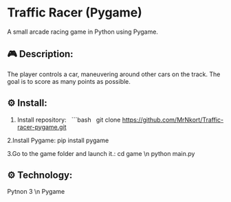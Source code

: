 # Traffic Racer (Pygame)

A small arcade racing game in Python using Pygame.

## 🎮 Description:

The player controls a car, maneuvering around other cars on the track. The goal is to score as many points as possible.

## ⚙️ Install:

1. Install repository:
   ```bash
   git clone https://github.com/MrNkort/Traffic-racer-pygame.git

2.Install Pygame:
pip install pygame

3.Go to the game folder and launch it.:
cd game \n
python main.py

## ⚙️ Technology:
Pytnon 3 \n
Pygame
